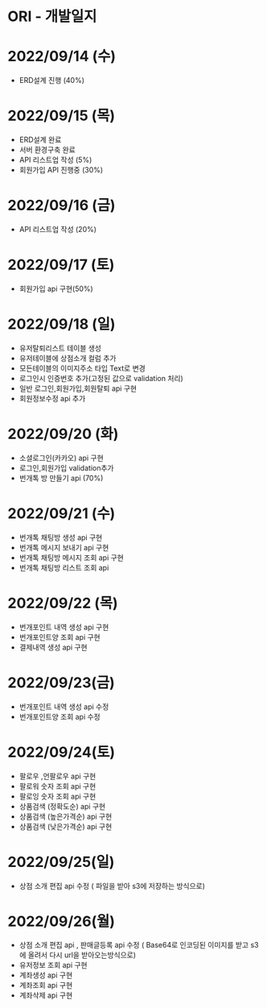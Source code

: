 # ORI - 개발일지

# 2022/09/14 (수)
- ERD설계 진행 (40%)

# 2022/09/15 (목)
- ERD설계 완료
- 서버 환경구축 완료
- API 리스트업 작성 (5%)
- 회원가입 API 진행중 (30%)

# 2022/09/16 (금)
- API 리스트업 작성 (20%)

# 2022/09/17 (토)
- 회원가입 api 구현(50%)
# 2022/09/18 (일)
- 유저탈퇴리스트 테이블 생성
- 유저테이블에 상점소개 컬럼 추가
- 모든테이블의 이미지주소 타입 Text로 변경
- 로그인시 인증번호 추가(고정된 값으로 validation 처리)
- 일반 로그인,회원가입,회원탈퇴 api 구현
- 회원정보수정 api 추가
# 2022/09/20 (화)
- 소셜로그인(카카오) api 구현
- 로그인,회원가입 validation추가
- 번개톡 방 만들기 api (70%)
# 2022/09/21 (수)
- 번개톡 채팅방 생성 api 구현
- 번개톡 메시지 보내기 api 구현
- 번개톡 채팅방 메시지 조회 api 구현
- 번개톡 채팅방 리스트 조회 api
# 2022/09/22 (목)
- 번개포인트 내역 생성 api 구현
- 번개포인트양 조회 api 구현
- 결제내역 생성 api 구현

# 2022/09/23(금)
- 번개포인트 내역 생성 api 수정
- 번개포인트양 조회 api 수정

# 2022/09/24(토)
- 팔로우 ,언팔로우 api 구현
- 팔로워 숫자 조회 api 구현
- 팔로잉 숫자 조회 api 구현
- 상품검색 (정확도순) api 구현
- 상품검색 (높은가격순) api 구현
- 상품검색 (낮은가격순) api 구현

# 2022/09/25(일)
- 상점 소개 편집 api 수정 ( 파일을 받아 s3에 저장하는 방식으로)

# 2022/09/26(월)
- 상점 소개 편집 api , 판매글등록 api 수정 ( Base64로 인코딩된 이미지를 받고 s3에 올려서 다시 url을 받아오는방식으로)
- 유저정보 조회 api 구현
- 계좌생성 api 구현
- 계좌조회 api 구현
- 계좌삭제 api 구현

